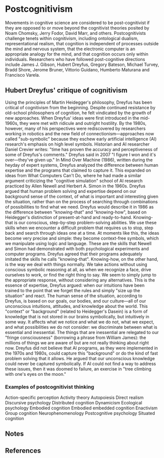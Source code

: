 # Postcognitivism

Movements in cognitive science are considered to be post-cognitivist if they are opposed to or move beyond the cognitivist theories posited by Noam Chomsky, Jerry Fodor, David Marr, and others.
Postcognitivists challenge tenets within cognitivism, including ontological dualism, representational realism, that cognition is independent of processes outside the mind and nervous system, that the electronic computer is an appropriate analogy for the mind, and that cognition occurs only within individuals.
Researchers who have followed post-cognitive directions include James J. Gibson, Hubert Dreyfus, Gregory Bateson, Michael Turvey, Bradd Shore, Jerome Bruner, Vittorio Guidano, Humberto Maturana and Francisco Varela.


## Hubert Dreyfus' critique of cognitivism


Using the principles of Martin Heidegger's philosophy, Dreyfus has been critical of cognitivism from the beginning. Despite continued resistance by old-school philosophers of cognition, he felt vindicated by the growth of new approaches. When Dreyfus' ideas were first introduced in the mid-1960s, they were met with ridicule and outright hostility. By the 1980s, however, many of his perspectives were rediscovered by researchers working in robotics and the new field of connectionism—approaches now called "sub-symbolic" because they eschew early artificial intelligence (AI) research's emphasis on high level symbols. Historian and AI researcher Daniel Crevier writes: "time has proven the accuracy and perceptiveness of some of Dreyfus's comments." Dreyfus said in 2007 "I figure I won and it's over—they've given up."
In Mind Over Machine (1986), written during the heyday of expert systems, Dreyfus analyzed the difference between human expertise and the programs that claimed to capture it. This expanded on ideas from What Computers Can't Do, where he had made a similar argument criticizing the "cognitive simulation" school of AI research practiced by Allen Newell and Herbert A. Simon in the 1960s.
Dreyfus argued that human problem solving and expertise depend on our background sense of the context, of what is important and interesting given the situation, rather than on the process of searching through combinations of possibilities to find what we need. Dreyfus would describe it in 1986 as the difference between "knowing-that" and "knowing-how", based on Heidegger's distinction of present-at-hand and ready-to-hand.
Knowing-that is our conscious, step-by-step problem-solving abilities. We use these skills when we encounter a difficult problem that requires us to stop, step back and search through ideas one at a time. At moments like this, the ideas become very precise and simple: they become context-free symbols, which we manipulate using logic and language. These are the skills that Newell and Simon had demonstrated with both psychological experiments and computer programs. Dreyfus agreed that their programs adequately imitated the skills he calls "knowing-that".
Knowing-how, on the other hand, is the way we deal with things normally. We take actions without using conscious symbolic reasoning at all, as when we recognize a face, drive ourselves to work, or find the right thing to say. We seem to simply jump to the appropriate response, without considering any alternatives. This is the essence of expertise, Dreyfus argued: when our intuitions have been trained to the point that we forget the rules and simply "size up the situation" and react.
The human sense of the situation, according to Dreyfus, is based on our goals, our bodies, and our culture—all of our unconscious intuitions, attitudes, and knowledge about the world. This "context" or "background" (related to Heidegger's Dasein) is a form of knowledge that is not stored in our brains symbolically, but intuitively in some way. It affects what we notice and what we do not, what we expect, and what possibilities we do not consider: we discriminate between what is essential and inessential. The things that are inessential are relegated to our "fringe consciousness" (borrowing a phrase from William James): the millions of things we are aware of but are not really thinking about right now.
Dreyfus did not believe that AI programs, as they were implemented in the 1970s and 1980s, could capture this "background" or do the kind of fast problem solving that it allows. He argued that our unconscious knowledge could never be captured symbolically. If AI could not find a way to address these issues, then it was doomed to failure, an exercise in "tree climbing with one's eyes on the moon."


### Examples of postcognitivist thinking
Action-specific perception
Activity theory
Autopoiesis
Direct realism
Discursive psychology
Distributed cognition
Dynamicism
Ecological psychology
Embodied cognition
Embodied embedded cognition
Enactivism
Group cognition
Neurophenomenology
Postcognitive psychology
Situated cognition


## Notes



## References

